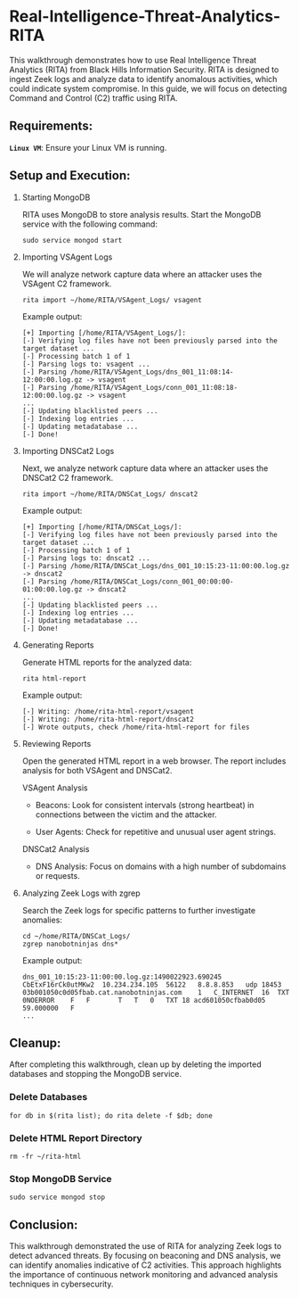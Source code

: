 # Real-Intelligence-Threat-Analytics-RITA

This walkthrough demonstrates how to use Real Intelligence Threat Analytics (RITA) from Black Hills Information Security. RITA is designed to ingest Zeek logs and analyze data to identify anomalous activities, which could indicate system compromise. In this guide, we will focus on detecting Command and Control (C2) traffic using RITA.

## Requirements:

**`Linux VM`**: Ensure your Linux VM is running.

## Setup and Execution:

1. Starting MongoDB

   RITA uses MongoDB to store analysis results. Start the MongoDB service with the following command:

   ```
   sudo service mongod start
   ```
   
2. Importing VSAgent Logs

   We will analyze network capture data where an attacker uses the VSAgent C2 framework.

   ```
   rita import ~/home/RITA/VSAgent_Logs/ vsagent
   ```

   Example output:

   ```
   [+] Importing [/home/RITA/VSAgent_Logs/]:
   [-] Verifying log files have not been previously parsed into the target dataset ...
   [-] Processing batch 1 of 1
   [-] Parsing logs to: vsagent ...
   [-] Parsing /home/RITA/VSAgent_Logs/dns_001_11:08:14-12:00:00.log.gz -> vsagent
   [-] Parsing /home/RITA/VSAgent_Logs/conn_001_11:08:18-12:00:00.log.gz -> vsagent
   ...
   [-] Updating blacklisted peers ...
   [-] Indexing log entries ...
   [-] Updating metadatabase ...
   [-] Done!
   ```

3. Importing DNSCat2 Logs

   Next, we analyze network capture data where an attacker uses the DNSCat2 C2 framework.

   ```
   rita import ~/home/RITA/DNSCat_Logs/ dnscat2
   ```

   Example output:

   ```
   [+] Importing [/home/RITA/DNSCat_Logs/]:
   [-] Verifying log files have not been previously parsed into the target dataset ...
   [-] Processing batch 1 of 1
   [-] Parsing logs to: dnscat2 ...
   [-] Parsing /home/RITA/DNSCat_Logs/dns_001_10:15:23-11:00:00.log.gz -> dnscat2
   [-] Parsing /home/RITA/DNSCat_Logs/conn_001_00:00:00-01:00:00.log.gz -> dnscat2
   ...
   [-] Updating blacklisted peers ...
   [-] Indexing log entries ...
   [-] Updating metadatabase ...
   [-] Done!
   ```

4. Generating Reports

   Generate HTML reports for the analyzed data:

   ```
   rita html-report
   ```

   Example output:

   ```
   [-] Writing: /home/rita-html-report/vsagent
   [-] Writing: /home/rita-html-report/dnscat2
   [-] Wrote outputs, check /home/rita-html-report for files
   ```

5. Reviewing Reports

   Open the generated HTML report in a web browser. The report includes analysis for both VSAgent and DNSCat2.

   VSAgent Analysis

   - Beacons: Look for consistent intervals (strong heartbeat) in connections between the victim and the attacker.

   - User Agents: Check for repetitive and unusual user agent strings.

   DNSCat2 Analysis

   - DNS Analysis: Focus on domains with a high number of subdomains or requests.

6. Analyzing Zeek Logs with zgrep

   Search the Zeek logs for specific patterns to further investigate anomalies:

   ```
   cd ~/home/RITA/DNSCat_Logs/
   zgrep nanobotninjas dns*
   ```

   Example output:

   ```
   dns_001_10:15:23-11:00:00.log.gz:1490022923.690245  CbEtxF16rCk0utMKw2  10.234.234.105  56122   8.8.8.853   udp 18453   03b001050c0d05fbab.cat.nanobotninjas.com    1   C_INTERNET  16  TXT 0NOERROR    F   F       T   T   0   TXT 18 acd601050cfbab0d05   59.000000   F
   ...
   ```

## Cleanup:

After completing this walkthrough, clean up by deleting the imported databases and stopping the MongoDB service.

### Delete Databases

```
for db in $(rita list); do rita delete -f $db; done
```

### Delete HTML Report Directory

```
rm -fr ~/rita-html
```

### Stop MongoDB Service

```
sudo service mongod stop
```

## Conclusion:

This walkthrough demonstrated the use of RITA for analyzing Zeek logs to detect advanced threats. By focusing on beaconing and DNS analysis, we can identify anomalies indicative of C2 activities. This approach highlights the importance of continuous network monitoring and advanced analysis techniques in cybersecurity.






   
